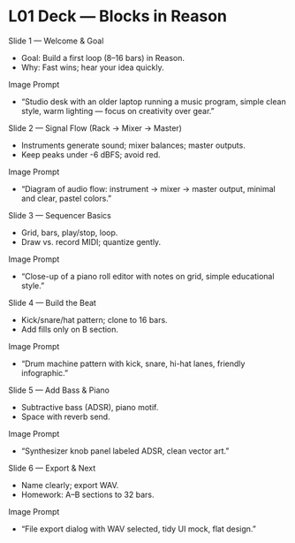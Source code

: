 # L01 Deck — Blocks in Reason

Slide 1 — Welcome & Goal
- Goal: Build a first loop (8–16 bars) in Reason.
- Why: Fast wins; hear your idea quickly.

Image Prompt
- “Studio desk with an older laptop running a music program, simple clean style, warm lighting — focus on creativity over gear.”

Slide 2 — Signal Flow (Rack → Mixer → Master)
- Instruments generate sound; mixer balances; master outputs.
- Keep peaks under -6 dBFS; avoid red.

Image Prompt
- “Diagram of audio flow: instrument → mixer → master output, minimal and clear, pastel colors.”

Slide 3 — Sequencer Basics
- Grid, bars, play/stop, loop.
- Draw vs. record MIDI; quantize gently.

Image Prompt
- “Close-up of a piano roll editor with notes on grid, simple educational style.”

Slide 4 — Build the Beat
- Kick/snare/hat pattern; clone to 16 bars.
- Add fills only on B section.

Image Prompt
- “Drum machine pattern with kick, snare, hi-hat lanes, friendly infographic.”

Slide 5 — Add Bass & Piano
- Subtractive bass (ADSR), piano motif.
- Space with reverb send.

Image Prompt
- “Synthesizer knob panel labeled ADSR, clean vector art.”

Slide 6 — Export & Next
- Name clearly; export WAV.
- Homework: A–B sections to 32 bars.

Image Prompt
- “File export dialog with WAV selected, tidy UI mock, flat design.”

